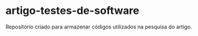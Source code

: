 # artigo-testes-de-software
Repositório criado para armazenar códigos utilizados na pesquisa do artigo.
